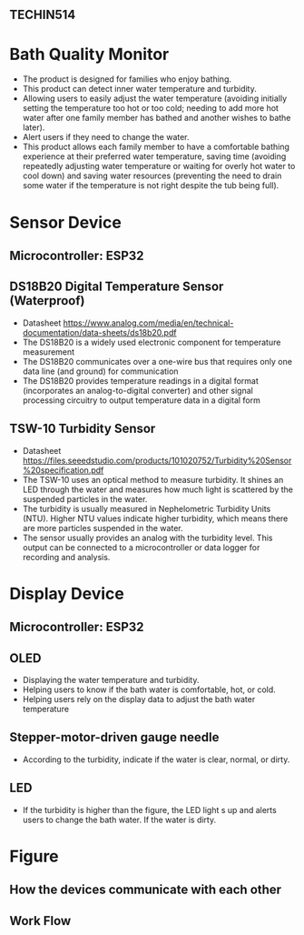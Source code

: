 ## TECHIN514 
# Bath Quality Monitor
- The product is designed for families who enjoy bathing. 
- This product can detect inner water temperature and turbidity.
- Allowing users to easily adjust the water temperature (avoiding initially setting the temperature too hot or too cold; needing to add more hot water after one family member has bathed and another wishes to bathe later).
- Alert users if they need to change the water.
- This product allows each family member to have a comfortable bathing experience at their preferred water temperature, saving time (avoiding repeatedly adjusting water temperature or waiting for overly hot water to cool down) and saving water resources (preventing the need to drain some water if the temperature is not right despite the tub being full). 

# Sensor Device
## Microcontroller: ESP32
## DS18B20 Digital Temperature Sensor (Waterproof)
- Datasheet https://www.analog.com/media/en/technical-documentation/data-sheets/ds18b20.pdf
- The DS18B20 is a widely used electronic component for temperature measurement 
- The DS18B20 communicates over a one-wire bus that requires only one data line (and ground) for communication 
- The DS18B20 provides temperature readings in a digital format (incorporates an analog-to-digital converter) and other signal processing circuitry to output temperature data in a digital form
## TSW-10 Turbidity Sensor 
- Datasheet https://files.seeedstudio.com/products/101020752/Turbidity%20Sensor%20specification.pdf 
- The TSW-10 uses an optical method to measure turbidity. It shines an LED through the water and measures how much light is scattered by the suspended particles in the water.
- The turbidity is usually measured in Nephelometric Turbidity Units (NTU). Higher NTU values indicate higher turbidity, which means there are more particles suspended in the water.
- The sensor usually provides an analog with the turbidity level. This output can be connected to a microcontroller or data logger for recording and analysis.

# Display Device
## Microcontroller: ESP32
## OLED
- Displaying the water temperature and turbidity.
- Helping users to know if the bath water is comfortable, hot, or cold. 
- Helping users rely on the display data to adjust the bath water temperature
## Stepper-motor-driven gauge needle 
- According to the turbidity, indicate if the water is clear, normal, or dirty.
## LED
- If the turbidity is higher than the figure, the LED light s up and alerts users to change the bath water. If the water is dirty.

# Figure
## How the devices communicate with each other
## Work Flow
